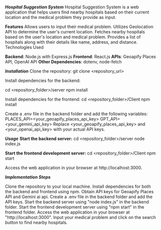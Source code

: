 ***Hospital Suggestion System***
Hospital Suggestion System is a web application that helps users find nearby hospitals based on their current location and the medical problem they provide as input.

**Features**
Allows users to input their medical problem.
Utilizes Geolocation API to determine the user's current location.
Fetches nearby hospitals based on the user's location and medical problem.
Provides a list of hospitals along with their details like name, address, and distance.
Technologies Used


**Backend**: Node.js with Express.js
**Frontend**: React.js
**APIs**: Geoapify Places API, OpenAI API
**Other Dependencies**: dotenv, node-fetch

***Installation***
Clone the repository:
git clone <repository_url>

Install dependencies for the backend:

cd <repository_folder>/server
npm install

Install dependencies for the frontend:
cd <repository_folder>/Client
npm install

Create a .env file in the backend folder and add the following variables:
PLACES_API=<your_geoapify_places_api_key>
GPT_API=<your_gemini_api_key>
Replace <your_geoapify_places_api_key> and <your_openai_api_key> with your actual API keys.


***Usage***
**Start the backend server:**
cd <repository_folder>/server
node index.js

**Start the frontend development server:**
cd <repository_folder>/Client
npm start

Access the web application in your browser at http://localhost:3000.



***Implementation Steps***

Clone the repository to your local machine.
Install dependencies for both the backend and frontend using npm.
Obtain API keys for Geoapify Places API and Gemini ai api.
Create a .env file in the backend folder and add the API keys.
Start the backend server using "node index.js" in the backend folder.
Start the frontend development server using "npm start" in the frontend folder.
Access the web application in your browser at "http://localhost:3000".
Input your medical problem and click on the search button to find nearby hospitals.


